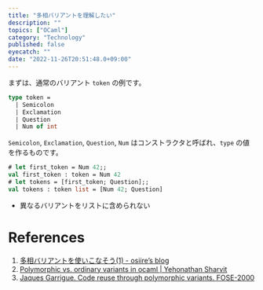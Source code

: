 ```yaml
---
title: "多相バリアントを理解したい"
description: ""
topics: ["OCaml"]
category: "Technology"
published: false
eyecatch: ""
date: "2022-11-26T20:51:48.0+09:00"
---
```


まずは、通常のバリアント `token` の例です。

```ocaml
type token =
  | Semicolon
  | Exclamation
  | Question
  | Num of int
```

`Semicolon`, `Exclamation`, `Question`, `Num` はコンストラクタと呼ばれ、`type` の値を作るものです。

```ocaml
# let first_token = Num 42;;
val first_token : token = Num 42
# let tokens = [first_token; Question];;
val tokens : token list = [Num 42; Question]
```


- 異なるバリアントをリストに含められない


# References

1. [多相バリアントを使いこなそう(1) - osiire’s blog](https://osiire.hatenablog.com/entry/20090510/1241957550)
1. [Polymorphic vs. ordinary variants in ocaml | Yehonathan Sharvit](https://blog.klipse.tech/ocaml/2018/03/16/ocaml-polymorphic-types.html)
1. [Jaques Garrigue. Code reuse through polymorphic variants. FOSE-2000](http://www.math.nagoya-u.ac.jp/~garrigue/papers/fose2000.html)